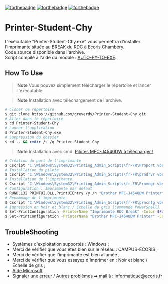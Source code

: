 
[![forthebadge](http://forthebadge.com/images/badges/made-with-python.svg)](https://ecoris.com)
[![forthebadge](http://forthebadge.com/images/badges/built-with-love.svg)](https://ecoris.com)
[![forthebadge](https://forthebadge.com/images/badges/designed-in-ms-paint.svg)](https://forthebadge.com)

# Printer-Student-Chy

L'exécutable "Printer-Student-Chy.exe" vous permettra d'installer l'imprimante située au BREAK du RDC à Ecoris Chambéry.<br>
Code source disponible dans l'archive.<br>
Script compilé à l'aide du module : <a href='https://pypi.org/project/auto-py-to-exe/' target="_blank">AUTO-PY-TO-EXE</a>.

## How To Use
> **Note**
> Vous pouvez simplement télécharger le répertoire et lancer l'exécutable.

> **Note**
> Installation avec téléchargement de l'archive.
```bash
# Cloner ce répertoire
$ git clone https://github.com/greverdy/Printer-Student-Chy.git
# Aller dans le répertoire
$ cd Printer-Student-Chy
# Lancer l'application
$ Printer-Student-Chy.exe
# Suppression du dossier
$ cd .. && rmdir /s /q Printer-Student-Chy
```
> **Note**
> Installation avec cmd. [Pilotes MFC-J4540DW à télécharger !](https://www.brother.fr/services-et-supports/mfc-j4540dw/downloads)
```bash
# Création du port de l'imprimante
$ Cscript "C:\Windows\System32\Printing_Admin_Scripts\fr-FR\Prnport.vbs" -a -r 192.168.12.9 -h 192.168.12.9 -o raw -n 9100
# Installation du pilote
$ cscript "C:\Windows\System32\Printing_Admin_Scripts\fr-FR\prndrvr.vbs" -a -m "Brother MFC-J4540DW Printer" -i "<path to folder>\gdi\BRPRI19C.INF"
# Installation de l'imprimante
$ Cscript "C:\Windows\System32\Printing_Admin_Scripts\fr-FR\Prnmngr.vbs" -a -p "Brother MFC-J4540DW Printer" -m "Brother MFC-J4540DW Printer" -r 192.168.12.9
# Configuration : Imprimante par défaut
$ RUNDLL32 PRINTUI.DLL,PrintUIEntry /y /n "Brother MFC-J4540DW Printer"
# Renommage de l'imprimante
$ Cscript "C:\Windows\System32\Printing_Admin_Scripts\fr-FR\prncnfg.vbs" -z "Imprimante RDC Break" -x -p "Brother MFC-J4540DW Printer"
# Impression en Noir et blanc / Echelle de gris [Commande PowerShell]
$ Set-PrintConfiguration -PrinterName "Imprimante RDC Break" -Color $False
$ Set-PrintConfiguration -PrinterName "Brother MFC-J4540DW Printer" -Color $False
```

## TroubleShooting

- Systèmes d'exploitation supportés : Windows ;
- Merci de vérifier que vous êtes bien sur le réseau : CAMPUS-ECORIS ;
- Merci de vérifier que l'imprimante est bien allumée ;
- Merci de vérifier que vous essayez d'imprimer en : Noir et blanc / Echelle de gris ;
- [Aide Microsoft](https://support.microsoft.com/fr-fr/windows/installer-une-imprimante-dans-windows-cc0724cf-793e-3542-d1ff-727e4978638b#ID0EBD=Windows_10)
- <a href="mailto:informatique@ecoris.fr?subject=Problème pour se connecter à l'imprimante | Break RDC&body= --- Merci de détailler au mieux votre demande pour que nous puissions vous aider au plus vite ---" target="_blank"> Signaler une erreur / Autres problèmes ➡ mail à : informatique@ecoris.fr </a>
